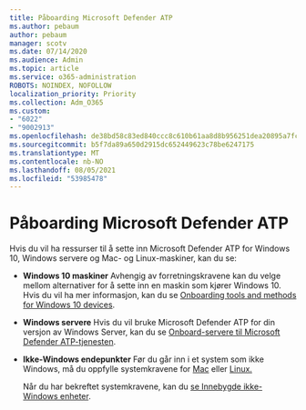 ```yaml
---
title: Påboarding Microsoft Defender ATP
ms.author: pebaum
author: pebaum
manager: scotv
ms.date: 07/14/2020
ms.audience: Admin
ms.topic: article
ms.service: o365-administration
ROBOTS: NOINDEX, NOFOLLOW
localization_priority: Priority
ms.collection: Adm_O365
ms.custom:
- "6022"
- "9002913"
ms.openlocfilehash: de38bd58c83ed840ccc8c610b61aa8d8b956251dea20895a7fc0e193d11585df
ms.sourcegitcommit: b5f7da89a650d2915dc652449623c78be6247175
ms.translationtype: MT
ms.contentlocale: nb-NO
ms.lasthandoff: 08/05/2021
ms.locfileid: "53985478"
---
```

# <a name="onboarding-microsoft-defender-atp"></a>Påboarding Microsoft Defender ATP

Hvis du vil ha ressurser til å sette inn Microsoft Defender ATP for Windows 10, Windows servere og Mac- og Linux-maskiner, kan du se: 

- **Windows 10 maskiner** Avhengig av forretningskravene kan du velge mellom alternativer for å sette inn en maskin som kjører Windows 10. Hvis du vil ha mer informasjon, kan du se [Onboarding tools and methods for Windows 10 devices](/windows/security/threat-protection/microsoft-defender-atp/configure-endpoints). 

- **Windows servere** Hvis du vil bruke Microsoft Defender ATP for din versjon av Windows Server, kan du se [Onboard-servere til Microsoft Defender ATP-tjenesten](/windows/security/threat-protection/microsoft-defender-atp/configure-server-endpoints).

- **Ikke-Windows endepunkter**  Før du går inn i et system som ikke Windows, må du oppfylle systemkravene for [Mac](/windows/security/threat-protection/microsoft-defender-atp/microsoft-defender-atp-mac#system-requirements) eller [Linux.](/windows/security/threat-protection/microsoft-defender-atp/microsoft-defender-atp-linux#system-requirements)

    Når du har bekreftet systemkravene, kan du [se Innebygde ikke-Windows enheter](/windows/security/threat-protection/microsoft-defender-atp/configure-endpoints-non-windows#onboarding-non-windows-machines).